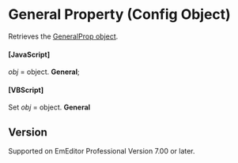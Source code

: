 # General Property (Config Object)

Retrieves the [GeneralProp object](../general_prop/index).

#### \[JavaScript\]

_obj_ = object. **General**;

#### \[VBScript\]

Set _obj_ = object. **General**

## Version

Supported on EmEditor Professional Version 7.00 or later.